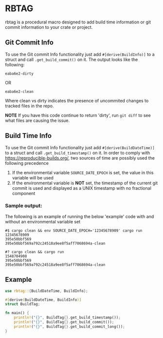 # RBTAG
rbtag is a procedural macro designed to add build time information or git commit information to your crate or project.

## Git Commit Info
To use the Git commit Info functionality just add `#[derive(BuildInfo)]` to a struct and call `.get_build_commit()` on it. The output looks like the following:

```shell
eaba6e2-dirty
```

OR

```shell
eaba6e2-clean
```

Where clean vs dirty indicates the presence of uncommited changes to tracked files in the repo.

**NOTE** If you have this code continue to return 'dirty', run `git diff` to see what files are causing the issue.

## Build Time Info

To use the Git commit Info functionality just add `#[derive(BuildDateTime)]` to a struct and call `.get_build_timestamp()` on it. In order to comply with https://reproducible-builds.org/, two sources of time are possibly used the following precedence

1) If the environmental variable `SOURCE_DATE_EPOCH` is set, the value in this variable will be used
2) If the environmental variable is **NOT** set, the timestamp of the current git commit is used and displayed as a UNIX timestamp with no fractional component

### Sample output:
The following is an example of running the below 'example' code with and without an environmental variable set
```shell
#$ cargo clean && env SOURCE_DATE_EPOCH='12345678909' cargo run
12345678909
395e50bbf569
395e50bbf569a792c24518a9ee8f5aff7068694a-clean

#? cargo clean && cargo run
1548704908
395e50bbf569
395e50bbf569a792c24518a9ee8f5aff7068694a-clean

```

## Example
```rust
use rbtag::{BuildDateTime, BuildInfo};

#[derive(BuildDateTime, BuildInfo)]
struct BuildTag;

fn main() {
    println!("{}", BuildTag{}.get_build_timestamp());
    println!("{}", BuildTag{}.get_build_commit());
    println!("{}", BuildTag{}.get_build_commit_long());
}

```
